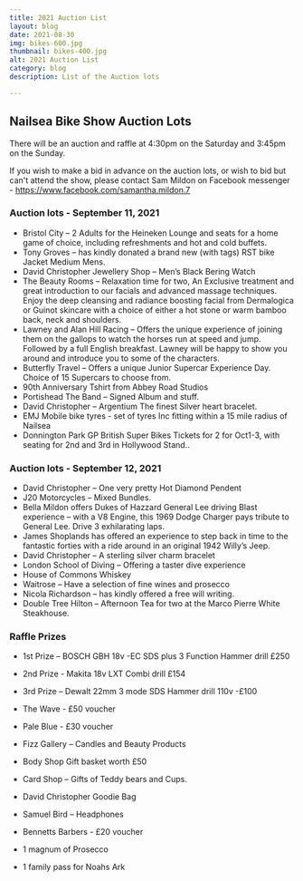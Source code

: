 ```yaml
---
title: 2021 Auction List
layout: blog
date: 2021-08-30
img: bikes-600.jpg
thumbnail: bikes-400.jpg
alt: 2021 Auction List
category: blog
description: List of the Auction lots

---
```


## Nailsea Bike Show Auction Lots

There will be an auction and raffle at 4:30pm on the Saturday and 3:45pm on the Sunday. 

If you wish to make a bid in advance on the auction lots, or wish to bid but can't attend the show, please contact Sam Mildon on Facebook messenger - <a href="https://www.facebook.com/samantha.mildon.7" target="_blank">https://www.facebook.com/samantha.mildon.7</a>

### Auction lots - September 11, 2021

* Bristol City – 2 Adults for the Heineken Lounge and seats
for a home game of choice, including refreshments and
hot and cold buffets.
* Tony Groves – has kindly donated a brand new (with tags)
RST bike Jacket Medium Mens.
* David Christopher Jewellery Shop – Men’s Black Bering
Watch
* The Beauty Rooms – Relaxation time for two, An Exclusive treatment and great introduction to our facials and advanced massage techniques. Enjoy the deep cleansing and radiance boosting facial from Dermalogica or Guinot skincare with a choice of either a hot stone or warm bamboo back, neck and shoulders.
* Lawney and Alan Hill Racing – Offers the unique experience of joining them on the gallops to watch the horses run at speed and jump. Followed by a full English breakfast. Lawney will be happy to show you around and
introduce you to some of the characters.
* Butterfly Travel – Offers a unique Junior Supercar Experience Day. Choice of 15 Supercars to choose from.
* 90th Anniversary Tshirt from Abbey Road Studios
* Portishead The Band – Signed Album and stuff.
* David Christopher – Argentium The finest Silver heart bracelet.
* EMJ Mobile bike tyres - set of tyres Inc fitting within a 15 mile radius of Nailsea
* Donnington Park GP British Super Bikes Tickets for 2 for Oct1-3, with seating for 2nd and 3rd in Hollywood Stand..

### Auction lots - September 12, 2021

* David Christopher – One very pretty Hot Diamond Pendent
* J20 Motorcycles – Mixed Bundles.
* Bella Mildon offers Dukes of Hazzard General Lee driving Blast experience – with a V8 Engine, this 1969 Dodge Charger pays tribute to General Lee. Drive 3 exhilarating laps.
* James Shoplands has offered an experience to step back in time to the fantastic forties with a ride around in an original 1942 Willy’s Jeep.
* David Christopher – A sterling silver charm bracelet
* London School of Diving – Offering a taster dive experience
* House of Commons Whiskey
* Waitrose – Have a selection of fine wines and prosecco
* Nicola Richardson – has kindly offered a free will writing.
* Double Tree Hilton – Afternoon Tea for two at the Marco Pierre White Steakhouse.

### Raffle Prizes

* 1st Prize – BOSCH GBH 18v -EC SDS plus 3 Function Hammer drill £250
* 2nd Prize - Makita 18v LXT Combi drill £154
* 3rd Prize – Dewalt 22mm 3 mode SDS Hammer drill 110v -£100

* The Wave - £50 voucher
* Pale Blue - £30 voucher
* Fizz Gallery – Candles and Beauty Products
* Body Shop Gift basket worth £50
* Card Shop – Gifts of Teddy bears and Cups.
* David Christopher Goodie Bag 
* Samuel Bird – Headphones
* Bennetts Barbers - £20 voucher
* 1 magnum of Prosecco
* 1 family pass for Noahs Ark
